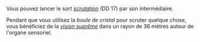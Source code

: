 Vous pouvez lancer le sort [_scrutation_](/grimoire/scrutation/) (DD 17) par son intermédiaire.

Pendant que vous utilisez la _boule de cristal_ pour scruter quelque chose, vous bénéficiez de la [_vision suprême_](/grimoire/vision-supreme/) dans un rayon de 36 mètres autour de l'organe sensoriel.
